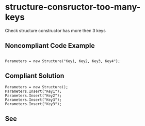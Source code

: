 # structure-consructor-too-many-keys

Check structure constructor has more then 3 keys


## Noncompliant Code Example


```bsl

Parameters = new Structure("Key1, Key2, Key3, Key4");

```

## Compliant Solution

```bsl
Parameters = new Structure();
Parameters.Insert("Key1");
Parameters.Insert("Key2");
Parameters.Insert("Key3");
Parameters.Insert("Key3");

```

## See


